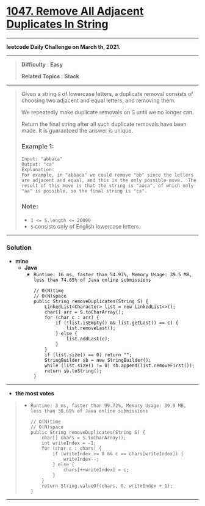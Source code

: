 # [1047. Remove All Adjacent Duplicates In String](https://leetcode.com/problems/remove-all-adjacent-duplicates-in-string/)

---

**leetcode Daily Challenge on March th, 2021.**

---

> **Difficulty** : **Easy**
>
> **Related Topics** : **Stack**

---

> Given a string `S` of lowercase letters, a duplicate removal consists of choosing two adjacent and equal letters, and removing them.
>
> We repeatedly make duplicate removals on S until we no longer can.
>
> Return the final string after all such duplicate removals have been made.  It is guaranteed the answer is unique.
>
>
>
> ### Example 1:
> ```
> Input: "abbaca"
> Output: "ca"
> Explanation:
> For example, in "abbaca" we could remove "bb" since the letters are adjacent and equal, and this is the only possible move.  The result of this move is that the string is "aaca", of which only "aa" is possible, so the final string is "ca".
> ```
>
> ### Note:
> * `1 <= S.length <= 20000`
> * `S` consists only of English lowercase letters.

---


### Solution
* **mine**
  * **Java**
    * `Runtime: 16 ms, faster than 54.97%, Memory Usage: 39.5 MB, less than 74.65% of Java online submissions`
      ```
      // O(N)time
      // O(N)space
      public String removeDuplicates(String S) {
          LinkedList<Character> list = new LinkedList<>();
          char[] arr = S.toCharArray();
          for (char c : arr) {
              if (!list.isEmpty() && list.getLast() == c) {
                  list.removeLast();
              } else {
                  list.addLast(c);
              }
          }
          if (list.size() == 0) return "";
          StringBuilder sb = new StringBuilder();
          while (list.size() != 0) sb.append(list.removeFirst());
          return sb.toString();
      }
      ```
---


* **the most votes**
>  * `Runtime: 3 ms, faster than 99.72%, Memory Usage: 39.9 MB, less than 38.69% of Java online submissions`
>    ```
>    // O(N)time
>    // O(N)space
>    public String removeDuplicates(String S) {
>        char[] chars = S.toCharArray();
>        int writeIndex = -1;
>        for (char c : chars) {
>            if (writeIndex >= 0 && c == chars[writeIndex]) {
>                writeIndex--;
>            } else {
>                chars[++writeIndex] = c;
>            }
>        }
>        return String.valueOf(chars, 0, writeIndex + 1);
>    }
>    ```

---
